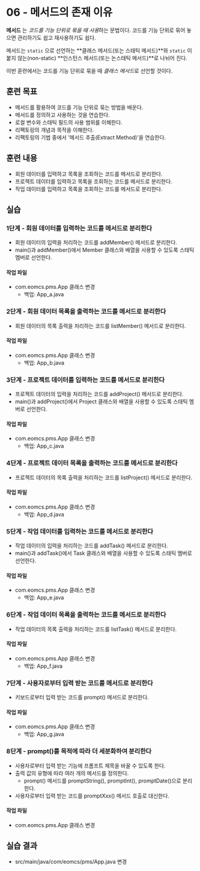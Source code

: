 # 06 - 메서드의 존재 이유

**메서드** 는 *코드를 기능 단위로 묶을 때 사용*하는 문법이다. 
코드를 기능 단위로 묶어 놓으면 관리하기도 쉽고 재사용하기도 쉽다.

메서드는 `static` 으로 선언하는 **클래스 메서드(또는 스태틱 메서드)**와
`static` 이 붙지 않는(non-static) **인스턴스 메서드(또는 논스태틱 메서드)**로 나뉘어 진다.

이번 훈련에서는 코드를 기능 단위로 묶을 때 *클래스 메서드*로 선언할 것이다.  

## 훈련 목표

- 메서드를 활용하여 코드를 기능 단위로 묶는 방법을 배운다.
- 메서드를 정의하고 사용하는 것을 연습한다.
- 로컬 변수와 스태틱 필드의 사용 범위를 이해한다.
- 리팩토링의 개념과 목적을 이해한다.
- 리팩토링의 기법 중에서 '메서드 추출(Extract Method)'을 연습한다.

## 훈련 내용

- 회원 데이터를 입력하고 목록을 조회하는 코드를 메서드로 분리한다.
- 프로젝트 데이터를 입력하고 목록을 조회하는 코드를 메서드로 분리한다.
- 작업 데이터를 입력하고 목록을 조회하는 코드를 메서드로 분리한다.

## 실습

### 1단계 - 회원 데이터를 입력하는 코드를 메서드로 분리한다

- 회원 데이터의 입력을 처리하는 코드를 addMember() 메서드로 분리한다.
- main()과 addMember()에서 Member 클래스와 배열을 사용할 수 있도록 스태틱 멤버로 선언한다.
  
#### 작업 파일

- com.eomcs.pms.App 클래스 변경 
  - 백업: App_a.java

### 2단계 - 회원 데이터 목록을 출력하는 코드를 메서드로 분리한다

- 회원 데이터의 목록 출력을 처리하는 코드를 listMember() 메서드로 분리한다.
 
#### 작업 파일

- com.eomcs.pms.App 클래스 변경
  - 백업: App_b.java

### 3단계 - 프로젝트 데이터를 입력하는 코드를 메서드로 분리한다
	
- 프로젝트 데이터의 입력을 처리하는 코드를 addProject() 메서드로 분리한다.
- main()과 addProject()에서 Project 클래스와 배열을 사용할 수 있도록 스태틱 멤버로 선언한다.

#### 작업 파일

- com.eomcs.pms.App 클래스 변경 
    - 백업: App_c.java

### 4단계 - 프로젝트 데이터 목록을 출력하는 코드를 메서드로 분리한다

- 프로젝트 데이터의 목록 출력을 처리하는 코드를 listProject() 메서드로 분리한다.

#### 작업 파일

- com.eomcs.pms.App 클래스 변경
  - 백업: App_d.java

### 5단계 - 작업 데이터를 입력하는 코드를 메서드로 분리한다

- 작업 데이터의 입력을 처리하는 코드를 addTask() 메서드로 분리한다.
- main()과 addTask()에서 Task 클래스와 배열을 사용할 수 있도록 스태틱 멤버로 선언한다.

#### 작업 파일

- com.eomcs.pms.App 클래스 변경
  - 백업: App_e.java

### 6단계 - 작업 데이터 목록을 출력하는 코드를 메서드로 분리한다

- 작업 데이터의 목록 출력을 처리하는 코드를 listTask() 메서드로 분리한다.

#### 작업 파일

- com.eomcs.pms.App 클래스 변경
  - 백업: App_f.java

### 7단계 - 사용자로부터 입력 받는 코드를 메서드로 분리한다

- 키보드로부터 입력 받는 코드를 prompt() 메서드로 분리한다.

#### 작업 파일

- com.eomcs.pms.App 클래스 변경
  - 백업: App_g.java

### 8단계 - prompt()를 목적에 따라 더 세분화하여 분리한다

- 사용자로부터 입력 받는 기능에 프롬프트 제목을 바꿀 수 있도록 한다. 
- 출력 값의 유형에 따라 여러 개의 메서드를 정의한다.
  - prompt() 메서드를 promptString(), promptInt(), promptDate()으로 분리한다.
- 사용자로부터 입력 받는 코드를 promptXxx() 메서드 호출로 대신한다.

#### 작업 파일

- com.eomcs.pms.App 클래스 변경

## 실습 결과

- src/main/java/com/eomcs/pms/App.java 변경